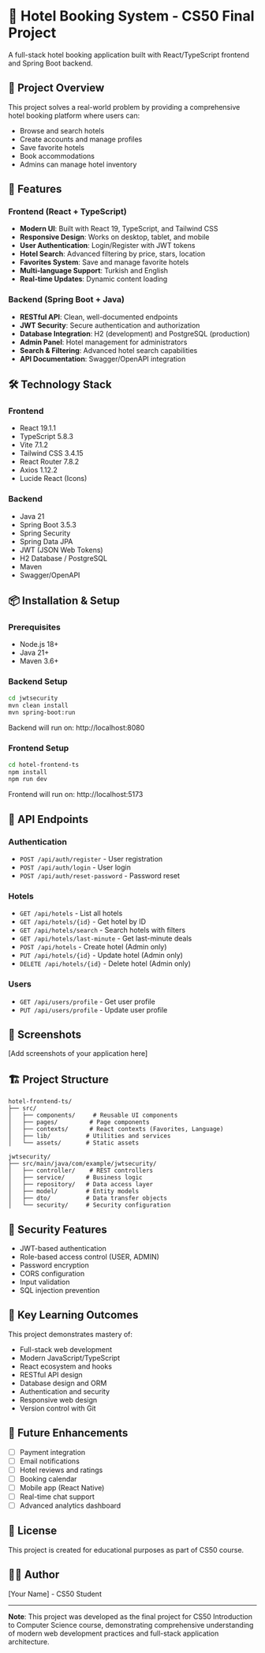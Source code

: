 # 🏨 Hotel Booking System - CS50 Final Project

A full-stack hotel booking application built with React/TypeScript frontend and Spring Boot backend.

## 🎯 Project Overview

This project solves a real-world problem by providing a comprehensive hotel booking platform where users can:
- Browse and search hotels
- Create accounts and manage profiles
- Save favorite hotels
- Book accommodations
- Admins can manage hotel inventory

## 🚀 Features

### Frontend (React + TypeScript)
- **Modern UI**: Built with React 19, TypeScript, and Tailwind CSS
- **Responsive Design**: Works on desktop, tablet, and mobile
- **User Authentication**: Login/Register with JWT tokens
- **Hotel Search**: Advanced filtering by price, stars, location
- **Favorites System**: Save and manage favorite hotels
- **Multi-language Support**: Turkish and English
- **Real-time Updates**: Dynamic content loading

### Backend (Spring Boot + Java)
- **RESTful API**: Clean, well-documented endpoints
- **JWT Security**: Secure authentication and authorization
- **Database Integration**: H2 (development) and PostgreSQL (production)
- **Admin Panel**: Hotel management for administrators
- **Search & Filtering**: Advanced hotel search capabilities
- **API Documentation**: Swagger/OpenAPI integration

## 🛠️ Technology Stack

### Frontend
- React 19.1.1
- TypeScript 5.8.3
- Vite 7.1.2
- Tailwind CSS 3.4.15
- React Router 7.8.2
- Axios 1.12.2
- Lucide React (Icons)

### Backend
- Java 21
- Spring Boot 3.5.3
- Spring Security
- Spring Data JPA
- JWT (JSON Web Tokens)
- H2 Database / PostgreSQL
- Maven
- Swagger/OpenAPI

## 📦 Installation & Setup

### Prerequisites
- Node.js 18+ 
- Java 21+
- Maven 3.6+

### Backend Setup
```bash
cd jwtsecurity
mvn clean install
mvn spring-boot:run
```
Backend will run on: http://localhost:8080

### Frontend Setup
```bash
cd hotel-frontend-ts
npm install
npm run dev
```
Frontend will run on: http://localhost:5173

## 🔧 API Endpoints

### Authentication
- `POST /api/auth/register` - User registration
- `POST /api/auth/login` - User login
- `POST /api/auth/reset-password` - Password reset

### Hotels
- `GET /api/hotels` - List all hotels
- `GET /api/hotels/{id}` - Get hotel by ID
- `GET /api/hotels/search` - Search hotels with filters
- `GET /api/hotels/last-minute` - Get last-minute deals
- `POST /api/hotels` - Create hotel (Admin only)
- `PUT /api/hotels/{id}` - Update hotel (Admin only)
- `DELETE /api/hotels/{id}` - Delete hotel (Admin only)

### Users
- `GET /api/users/profile` - Get user profile
- `PUT /api/users/profile` - Update user profile

## 🎨 Screenshots

[Add screenshots of your application here]

## 🏗️ Project Structure

```
hotel-frontend-ts/
├── src/
│   ├── components/     # Reusable UI components
│   ├── pages/         # Page components
│   ├── contexts/      # React contexts (Favorites, Language)
│   ├── lib/          # Utilities and services
│   └── assets/       # Static assets

jwtsecurity/
├── src/main/java/com/example/jwtsecurity/
│   ├── controller/    # REST controllers
│   ├── service/      # Business logic
│   ├── repository/   # Data access layer
│   ├── model/        # Entity models
│   ├── dto/          # Data transfer objects
│   └── security/     # Security configuration
```

## 🔐 Security Features

- JWT-based authentication
- Role-based access control (USER, ADMIN)
- Password encryption
- CORS configuration
- Input validation
- SQL injection prevention

## 🌟 Key Learning Outcomes

This project demonstrates mastery of:
- Full-stack web development
- Modern JavaScript/TypeScript
- React ecosystem and hooks
- RESTful API design
- Database design and ORM
- Authentication and security
- Responsive web design
- Version control with Git

## 🚀 Future Enhancements

- [ ] Payment integration
- [ ] Email notifications
- [ ] Hotel reviews and ratings
- [ ] Booking calendar
- [ ] Mobile app (React Native)
- [ ] Real-time chat support
- [ ] Advanced analytics dashboard

## 📝 License

This project is created for educational purposes as part of CS50 course.

## 👨‍💻 Author

[Your Name] - CS50 Student

---

**Note**: This project was developed as the final project for CS50 Introduction to Computer Science course, demonstrating comprehensive understanding of modern web development practices and full-stack application architecture.